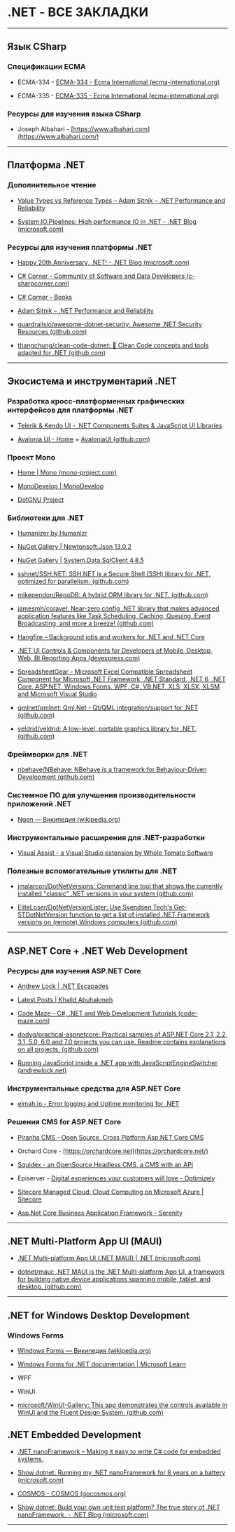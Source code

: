 # .NET - ВСЕ ЗАКЛАДКИ

---

## Язык CSharp

### Спецификации ECMA

* ECMA-334 - [ECMA-334 - Ecma International (ecma-international.org)](https://www.ecma-international.org/publications-and-standards/standards/ecma-334/#:~:text=This%20specification%20describes%20the%20form,in%20the%20C%23%20programming%20language.&text=The%20semantic%20rules%20for%20interpreting,a%20conforming%20implementation%20of%20C%23.)

* ECMA-335 - [ECMA-335 - Ecma International (ecma-international.org)](https://www.ecma-international.org/publications-and-standards/standards/ecma-335/)

### Ресурсы для изучения языка CSharp

* Joseph Albahari - [https://www.albahari.com](https://www.albahari.com/)

---

## Платформа .NET

### Дополнительное чтение

* [Value Types vs Reference Types – Adam Sitnik – .NET Performance and Reliability](https://adamsitnik.com/Value-Types-vs-Reference-Types/)

* [System.IO.Pipelines: High performance IO in .NET - .NET Blog (microsoft.com)](https://devblogs.microsoft.com/dotnet/system-io-pipelines-high-performance-io-in-net/)

### Ресурсы для изучения платформы .NET

* [Happy 20th Anniversary, .NET! - .NET Blog (microsoft.com)](https://devblogs.microsoft.com/dotnet/happy-20th-anniversary-net/)

* [C# Corner - Community of Software and Data Developers (c-sharpcorner.com)](https://www.c-sharpcorner.com/)

* [C# Corner - Books](https://www.c-sharpcorner.com/ebooks/)

* [Adam Sitnik – .NET Performance and Reliability](https://adamsitnik.com/)

* [guardrailsio/awesome-dotnet-security: Awesome .NET Security Resources (github.com)](https://github.com/guardrailsio/awesome-dotnet-security)

* [thangchung/clean-code-dotnet: :bathtub: Clean Code concepts and tools adapted for .NET (github.com)](https://github.com/thangchung/clean-code-dotnet)

---

## Экосистема и инструментарий .NET

### Разработка кросс-платформенных графических интерфейсов для платформы .NET

* [Telerik & Kendo UI - .NET Components Suites & JavaScript UI Libraries](https://www.telerik.com/)

* [Avalonia UI - Home](https://avaloniaui.net/) + [AvaloniaUI (github.com)](https://github.com/AvaloniaUI)

### Проект Mono

* [Home | Mono (mono-project.com)](https://www.mono-project.com/)

* [MonoDevelop | MonoDevelop](https://www.monodevelop.com/)

* [DotGNU Project](https://dotgnu.org/)

### Библиотеки для .NET

* [Humanizer by Humanizr](https://humanizr.net/)

* [NuGet Gallery | Newtonsoft.Json 13.0.2](https://www.nuget.org/packages/Newtonsoft.Json/)

* [NuGet Gallery | System.Data.SqlClient 4.8.5](https://www.nuget.org/packages/System.Data.SqlClient/4.8.5#readme-body-tab)

* [sshnet/SSH.NET: SSH.NET is a Secure Shell (SSH) library for .NET, optimized for parallelism. (github.com)](https://github.com/sshnet/SSH.NET/)

* [mikependon/RepoDB: A hybrid ORM library for .NET. (github.com)](https://github.com/mikependon/RepoDB)

* [jamesmh/coravel: Near-zero config .NET library that makes advanced application features like Task Scheduling, Caching, Queuing, Event Broadcasting, and more a breeze! (github.com)](https://github.com/jamesmh/coravel)

* [Hangfire – Background jobs and workers for .NET and .NET Core](https://www.hangfire.io/)

* [.NET UI Controls & Components for Developers of Mobile, Desktop, Web, BI Reporting Apps (devexpress.com)](https://www.devexpress.com/)

* [SpreadsheetGear - Microsoft Excel Compatible Spreadsheet Component for Microsoft .NET Framework, .NET Standard, .NET 6, .NET Core, ASP.NET, Windows Forms, WPF, C#, VB.NET, XLS, XLSX, XLSM and Microsoft Visual Studio](https://www.spreadsheetgear.com/)

* [qmlnet/qmlnet: Qml.Net - Qt/QML integration/support for .NET (github.com)](https://github.com/qmlnet/qmlnet)

* [veldrid/veldrid: A low-level, portable graphics library for .NET. (github.com)](https://github.com/veldrid/veldrid)

### Фреймворки для .NET

* [nbehave/NBehave: NBehave is a framework for Behaviour-Driven Development (github.com)](https://github.com/nbehave/NBehave)

### Системное ПО для улучшения производительности приложений .NET

* [Ngen — Википедия (wikipedia.org)](https://ru.wikipedia.org/wiki/Ngen)

### Инструментальные расширения для .NET-разработки

* [Visual Assist - a Visual Studio extension by Whole Tomato Software](https://www.wholetomato.com/)

### Полезные вспомогательные утилиты для .NET

* [jmalarcon/DotNetVersions: Command line tool that shows the currently installed "classic" .NET versions in your system (github.com)](https://github.com/jmalarcon/DotNetVersions)

* [EliteLoser/DotNetVersionLister: Use Svendsen Tech's Get-STDotNetVersion function to get a list of installed .NET Framework versions on (remote) Windows computers (github.com)](https://github.com/EliteLoser/DotNetVersionLister)

---

## ASP.NET Core + .NET Web Development

### Ресурсы для изучения ASP.NET Core

* [Andrew Lock | .NET Escapades](https://andrewlock.net/)

* [Latest Posts | Khalid Abuhakmeh](https://khalidabuhakmeh.com/)

* [Code Maze - C#, .NET and Web Development Tutorials (code-maze.com)](https://code-maze.com/)

* [dodyg/practical-aspnetcore: Practical samples of ASP.NET Core 2.1, 2.2, 3.1, 5.0, 6.0 and 7.0 projects you can use. Readme contains explanations on all projects. (github.com)](https://github.com/dodyg/practical-aspnetcore)

* [Running JavaScript inside a .NET app with JavaScriptEngineSwitcher (andrewlock.net)](https://andrewlock.net/running-javascript-in-a-dotnet-app-with-javascriptengineswitcher/)

### Инструментальные средства для ASP.NET Core

* [elmah.io - Error logging and Uptime monitoring for .NET](https://elmah.io/)

### Решения CMS for ASP.NET Core

* [Piranha CMS - Open Source, Cross Platform Asp.NET Core CMS](https://piranhacms.org/)

* Orchard Core - [https://orchardcore.net](https://orchardcore.net/)

* [Squidex - an OpenSource Headless CMS, a CMS with an API](https://squidex.io/)

* Episerver - [Digital experiences your customers will love - Optimizely](https://www.optimizely.com/)

* [Sitecore Managed Cloud: Cloud Computing on Microsoft Azure | Sitecore](https://www.sitecore.com/products/services-support/managed-cloud)

* [Asp.Net Core Business Application Framework - Serenity](https://serenity.is/)

---

## .NET Multi-Platform App UI (MAUI)

* [.NET Multi-platform App UI (.NET MAUI) | .NET (microsoft.com)](https://dotnet.microsoft.com/en-us/apps/maui)

* [dotnet/maui: .NET MAUI is the .NET Multi-platform App UI, a framework for building native device applications spanning mobile, tablet, and desktop. (github.com)](https://github.com/dotnet/maui)

---

## .NET for Windows Desktop Development

### Windows Forms

* [Windows Forms — Википедия (wikipedia.org)](https://ru.wikipedia.org/wiki/Windows_Forms)

* [Windows Forms for .NET documentation | Microsoft Learn](https://learn.microsoft.com/en-us/dotnet/desktop/winforms/?view=netframeworkdesktop-4.8)

* WPF

* WinUI

* [microsoft/WinUI-Gallery: This app demonstrates the controls available in WinUI and the Fluent Design System. (github.com)](https://github.com/microsoft/WinUI-Gallery)

## .NET Embedded Development

* [.NET nanoFramework – Making it easy to write C# code for embedded systems.](https://www.nanoframework.net/)

* [Show dotnet: Running my .NET nanoFramework for 8 years on a battery (microsoft.com)](https://devblogs.microsoft.com/dotnet/show-dotnet-running-my-net-nanoframework-for-8-years-on-a-battery/)

* [COSMOS - COSMOS (gocosmos.org)](https://www.gocosmos.org/)

* [Show dotnet: Build your own unit test platform? The true story of .NET nanoFramework. - .NET Blog (microsoft.com)](https://devblogs.microsoft.com/dotnet/show-dotnet-build-your-own-unit-test-platform-the-true-story-of-net-nanoframework/)

---
